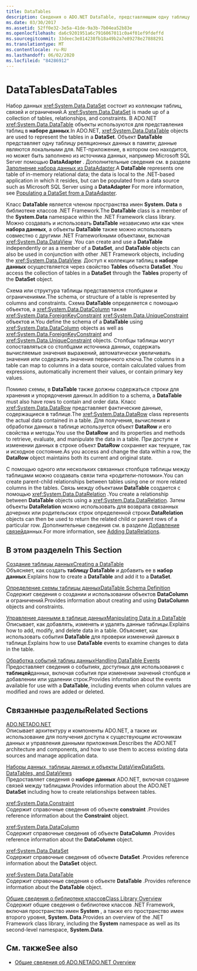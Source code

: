 ```yaml
---
title: DataTables
description: Сведения о ADO.NET DataTable, представляющем одну таблицу реляционных данных в памяти, локальную для. Приложение на основе NET, где оно находится.
ms.date: 03/30/2017
ms.assetid: 52ff0e32-3e5a-41de-9a3b-7b04ea52b83e
ms.openlocfilehash: da6c9201951a6c7916067011c0a4f01ef9fdeffd
ms.sourcegitcommit: 33deec3e814238fb18a49b2a7e89278e27888291
ms.translationtype: MT
ms.contentlocale: ru-RU
ms.lasthandoff: 06/02/2020
ms.locfileid: "84286912"
---
```

# <a name="datatables"></a><span data-ttu-id="60f7f-103">DataTables</span><span class="sxs-lookup"><span data-stu-id="60f7f-103">DataTables</span></span>
<span data-ttu-id="60f7f-104">Набор данных <xref:System.Data.DataSet> состоит из коллекции таблиц, связей и ограничений.</span><span class="sxs-lookup"><span data-stu-id="60f7f-104">A <xref:System.Data.DataSet> is made up of a collection of tables, relationships, and constraints.</span></span> <span data-ttu-id="60f7f-105">В ADO.NET <xref:System.Data.DataTable> объекты используются для представления таблиц в **наборе данных**.</span><span class="sxs-lookup"><span data-stu-id="60f7f-105">In ADO.NET, <xref:System.Data.DataTable> objects are used to represent the tables in a **DataSet**.</span></span> <span data-ttu-id="60f7f-106">Объект **DataTable** представляет одну таблицу реляционных данных в памяти; данные являются локальными для. NET-приложение, в котором оно находится, но может быть заполнено из источника данных, например Microsoft SQL Server помощью **DataAdapter** . Дополнительные сведения см. в разделе [Заполнение набора данных из DataAdapter](../populating-a-dataset-from-a-dataadapter.md).</span><span class="sxs-lookup"><span data-stu-id="60f7f-106">A **DataTable** represents one table of in-memory relational data; the data is local to the .NET-based application in which it resides, but can be populated from a data source such as Microsoft SQL Server using a **DataAdapter** For more information, see [Populating a DataSet from a DataAdapter](../populating-a-dataset-from-a-dataadapter.md).</span></span>  
  
 <span data-ttu-id="60f7f-107">Класс **DataTable** является членом пространства имен **System. Data** в библиотеке классов .NET Framework.</span><span class="sxs-lookup"><span data-stu-id="60f7f-107">The **DataTable** class is a member of the **System.Data** namespace within the .NET Framework class library.</span></span> <span data-ttu-id="60f7f-108">Можно создавать и использовать **DataTable** независимо или как член **набора данных**, а объекты **DataTable** также можно использовать совместно с другими .NET Frameworkными объектами, включая <xref:System.Data.DataView> .</span><span class="sxs-lookup"><span data-stu-id="60f7f-108">You can create and use a **DataTable** independently or as a member of a **DataSet**, and **DataTable** objects can also be used in conjunction with other .NET Framework objects, including the <xref:System.Data.DataView>.</span></span> <span data-ttu-id="60f7f-109">Доступ к коллекции таблиц в **наборе данных** осуществляется через свойство **Tables** объекта **DataSet** .</span><span class="sxs-lookup"><span data-stu-id="60f7f-109">You access the collection of tables in a **DataSet** through the **Tables** property of the **DataSet** object.</span></span>  
  
 <span data-ttu-id="60f7f-110">Схема или структура таблицы представляется столбцами и ограничениями.</span><span class="sxs-lookup"><span data-stu-id="60f7f-110">The schema, or structure of a table is represented by columns and constraints.</span></span> <span data-ttu-id="60f7f-111">Схема **DataTable** определяется с помощью объектов, а <xref:System.Data.DataColumn> также <xref:System.Data.ForeignKeyConstraint> <xref:System.Data.UniqueConstraint> объектов и.</span><span class="sxs-lookup"><span data-stu-id="60f7f-111">You define the schema of a **DataTable** using <xref:System.Data.DataColumn> objects as well as <xref:System.Data.ForeignKeyConstraint> and <xref:System.Data.UniqueConstraint> objects.</span></span> <span data-ttu-id="60f7f-112">Столбцы таблицы могут сопоставляться со столбцами источника данных, содержать вычисляемые значения выражений, автоматически увеличивать значения или содержать значения первичного ключа.</span><span class="sxs-lookup"><span data-stu-id="60f7f-112">The columns in a table can map to columns in a data source, contain calculated values from expressions, automatically increment their values, or contain primary key values.</span></span>  
  
 <span data-ttu-id="60f7f-113">Помимо схемы, в **DataTable** также должны содержаться строки для хранения и упорядочения данных.</span><span class="sxs-lookup"><span data-stu-id="60f7f-113">In addition to a schema, a **DataTable** must also have rows to contain and order data.</span></span> <span data-ttu-id="60f7f-114">Класс <xref:System.Data.DataRow> представляет фактические данные, содержащиеся в таблице.</span><span class="sxs-lookup"><span data-stu-id="60f7f-114">The <xref:System.Data.DataRow> class represents the actual data contained in a table.</span></span> <span data-ttu-id="60f7f-115">Для получения, вычисления и обработки данных в таблице используется объект **DataRow** и его свойства и методы.</span><span class="sxs-lookup"><span data-stu-id="60f7f-115">You use the **DataRow** and its properties and methods to retrieve, evaluate, and manipulate the data in a table.</span></span> <span data-ttu-id="60f7f-116">При доступе и изменении данных в строке объект **DataRow** сохраняет как текущее, так и исходное состояние.</span><span class="sxs-lookup"><span data-stu-id="60f7f-116">As you access and change the data within a row, the **DataRow** object maintains both its current and original state.</span></span>  
  
 <span data-ttu-id="60f7f-117">С помощью одного или нескольких связанных столбцов таблицы между таблицами можно создавать связи типа «родители-потомки».</span><span class="sxs-lookup"><span data-stu-id="60f7f-117">You can create parent-child relationships between tables using one or more related columns in the tables.</span></span> <span data-ttu-id="60f7f-118">Связь между объектами **DataTable** создается с помощью <xref:System.Data.DataRelation> .</span><span class="sxs-lookup"><span data-stu-id="60f7f-118">You create a relationship between **DataTable** objects using a <xref:System.Data.DataRelation>.</span></span> <span data-ttu-id="60f7f-119">Затем объекты **DataRelation** можно использовать для возврата связанных дочерних или родительских строк определенной строки.</span><span class="sxs-lookup"><span data-stu-id="60f7f-119">**DataRelation** objects can then be used to return the related child or parent rows of a particular row.</span></span> <span data-ttu-id="60f7f-120">Дополнительные сведения см. в разделе [Добавление связей](adding-datarelations.md)данных.</span><span class="sxs-lookup"><span data-stu-id="60f7f-120">For more information, see [Adding DataRelations](adding-datarelations.md).</span></span>  
  
## <a name="in-this-section"></a><span data-ttu-id="60f7f-121">В этом разделе</span><span class="sxs-lookup"><span data-stu-id="60f7f-121">In This Section</span></span>  
 [<span data-ttu-id="60f7f-122">Создание таблицы данных</span><span class="sxs-lookup"><span data-stu-id="60f7f-122">Creating a DataTable</span></span>](creating-a-datatable.md)  
 <span data-ttu-id="60f7f-123">Объясняет, как создать **таблицу DataTable** и добавить ее в **набор данных**.</span><span class="sxs-lookup"><span data-stu-id="60f7f-123">Explains how to create a **DataTable** and add it to a **DataSet**.</span></span>  
  
 [<span data-ttu-id="60f7f-124">Определение схемы таблицы данных</span><span class="sxs-lookup"><span data-stu-id="60f7f-124">DataTable Schema Definition</span></span>](datatable-schema-definition.md)  
 <span data-ttu-id="60f7f-125">Содержит сведения о создании и использовании объектов **DataColumn** и ограничений.</span><span class="sxs-lookup"><span data-stu-id="60f7f-125">Provides information about creating and using **DataColumn** objects and constraints.</span></span>  
  
 [<span data-ttu-id="60f7f-126">Управление данными в таблице данных</span><span class="sxs-lookup"><span data-stu-id="60f7f-126">Manipulating Data in a DataTable</span></span>](manipulating-data-in-a-datatable.md)  
 <span data-ttu-id="60f7f-127">Описывает, как добавлять, изменять и удалять данные таблицы.</span><span class="sxs-lookup"><span data-stu-id="60f7f-127">Explains how to add, modify, and delete data in a table.</span></span> <span data-ttu-id="60f7f-128">Объясняет, как использовать события **DataTable** для проверки изменений данных в таблице.</span><span class="sxs-lookup"><span data-stu-id="60f7f-128">Explains how to use **DataTable** events to examine changes to data in the table.</span></span>  
  
 [<span data-ttu-id="60f7f-129">Обработка событий таблиц данных</span><span class="sxs-lookup"><span data-stu-id="60f7f-129">Handling DataTable Events</span></span>](handling-datatable-events.md)  
 <span data-ttu-id="60f7f-130">Предоставляет сведения о событиях, доступных для использования с **таблицей**данных, включая события при изменении значений столбцов и добавлении или удалении строк.</span><span class="sxs-lookup"><span data-stu-id="60f7f-130">Provides information about the events available for use with a **DataTable**, including events when column values are modified and rows are added or deleted.</span></span>  
  
## <a name="related-sections"></a><span data-ttu-id="60f7f-131">Связанные разделы</span><span class="sxs-lookup"><span data-stu-id="60f7f-131">Related Sections</span></span>  
 [<span data-ttu-id="60f7f-132">ADO.NET</span><span class="sxs-lookup"><span data-stu-id="60f7f-132">ADO.NET</span></span>](../index.md)  
 <span data-ttu-id="60f7f-133">Описывает архитектуру и компоненты ADO.NET, а также их использование для получения доступа к существующим источникам данных и управления данными приложения.</span><span class="sxs-lookup"><span data-stu-id="60f7f-133">Describes the ADO.NET architecture and components, and how to use them to access existing data sources and manage application data.</span></span>  
  
 [<span data-ttu-id="60f7f-134">Наборы данных, таблицы данных и объекты DataView</span><span class="sxs-lookup"><span data-stu-id="60f7f-134">DataSets, DataTables, and DataViews</span></span>](index.md)  
 <span data-ttu-id="60f7f-135">Предоставляет сведения о **наборе данных** ADO.NET, включая создание связей между таблицами.</span><span class="sxs-lookup"><span data-stu-id="60f7f-135">Provides information about the ADO.NET **DataSet** including how to create relationships between tables.</span></span>  
  
 <xref:System.Data.Constraint>  
 <span data-ttu-id="60f7f-136">Содержит справочные сведения об объекте **constraint** .</span><span class="sxs-lookup"><span data-stu-id="60f7f-136">Provides reference information about the **Constraint** object.</span></span>  
  
 <xref:System.Data.DataColumn>  
 <span data-ttu-id="60f7f-137">Содержит справочные сведения об объекте **DataColumn** .</span><span class="sxs-lookup"><span data-stu-id="60f7f-137">Provides reference information about the **DataColumn** object.</span></span>  
  
 <xref:System.Data.DataSet>  
 <span data-ttu-id="60f7f-138">Содержит справочные сведения об объекте **DataSet** .</span><span class="sxs-lookup"><span data-stu-id="60f7f-138">Provides reference information about the **DataSet** object.</span></span>  
  
 <xref:System.Data.DataTable>  
 <span data-ttu-id="60f7f-139">Содержит справочные сведения о объекте **DataTable** .</span><span class="sxs-lookup"><span data-stu-id="60f7f-139">Provides reference information about the **DataTable** object.</span></span>  
  
 [<span data-ttu-id="60f7f-140">Общие сведения о библиотеке классов</span><span class="sxs-lookup"><span data-stu-id="60f7f-140">Class Library Overview</span></span>](../../../../standard/class-library-overview.md)  
 <span data-ttu-id="60f7f-141">Содержит общие сведения о библиотеке классов .NET Framework, включая пространство имен **System** , а также его пространство имен второго уровня, **System. Data**.</span><span class="sxs-lookup"><span data-stu-id="60f7f-141">Provides an overview of the .NET Framework class library, including the **System** namespace as well as its second-level namespace, **System.Data**.</span></span>  
  
## <a name="see-also"></a><span data-ttu-id="60f7f-142">См. также</span><span class="sxs-lookup"><span data-stu-id="60f7f-142">See also</span></span>

- [<span data-ttu-id="60f7f-143">Общие сведения об ADO.NET</span><span class="sxs-lookup"><span data-stu-id="60f7f-143">ADO.NET Overview</span></span>](../ado-net-overview.md)
